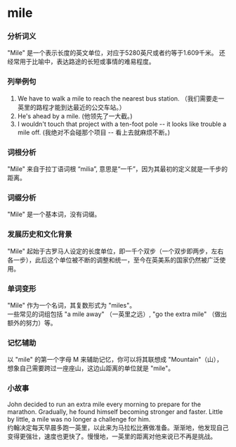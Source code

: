 # mile

### 分析词义

  

"Mile" 是一个表示长度的英文单位，对应于5280英尺或者约等于1.609千米。 还经常用于比喻中，表达路途的长短或事情的难易程度。

  

### 列举例句

  

1.  We have to walk a mile to reach the nearest bus station. （我们需要走一英里的路程才能到达最近的公交车站。）
2.  He's ahead by a mile. (他领先了一大截。)
3.  I wouldn't touch that project with a ten-foot pole -- it looks like trouble a mile off. (我绝对不会碰那个项目 -- 看上去就麻烦不断。)

  

### 词根分析

  

"Mile" 来自于拉丁语词根 “milia”, 意思是“一千”，因为其最初的定义就是一千步的距离。

  

### 词缀分析

  

"Mile" 是一个基本词，没有词缀。

  

### 发展历史和文化背景

  

"Mile" 起始于古罗马人设定的长度单位，即一千个双步（一个双步即两步，左右各一步），此后这个单位被不断的调整和统一，至今在英美系的国家仍然被广泛使用。

  

### 单词变形

  

"Mile" 作为一个名词，其复数形式为 "miles"。  
一些常见的词组包括 "a mile away" （一英里之远）, "go the extra mile" （做出额外的努力）等。

  

### 记忆辅助

  

以 "mile" 的第一个字母 M 来辅助记忆，你可以将其联想成 "Mountain"（山），想象自己需要跨过一座座山，这边山距离的单位就是 "mile"。

  

### 小故事

  

John decided to run an extra mile every morning to prepare for the marathon. Gradually, he found himself becoming stronger and faster. Little by little, a mile was no longer a challenge for him.  
约翰决定每天早晨多跑一英里，以此来为马拉松比赛做准备。渐渐地，他发现自己变得更强壮，速度也更快了。慢慢地，一英里的距离对他来说已不再是挑战。
